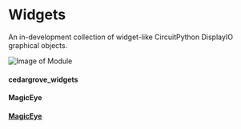# Widgets
 An in-development collection of widget-like CircuitPython DisplayIO graphical objects.

 ![Image of Module](https://github.com/CedarGroveStudios/Widgets/blob/master/photos%20and%20graphics/social_wide.png)

#### cedargrove_widgets
#### MagicEye
#### [MagicEye](https://github.com/CedarGroveStudios/Widgets/blob/master/docs/pseudo_readthedocs_magic_eye.pdf)
